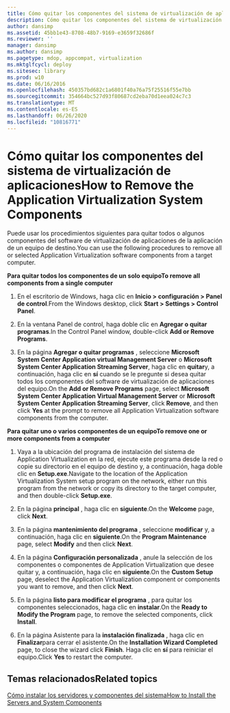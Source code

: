 ```yaml
---
title: Cómo quitar los componentes del sistema de virtualización de aplicaciones
description: Cómo quitar los componentes del sistema de virtualización de aplicaciones
author: dansimp
ms.assetid: 45bb1e43-8708-48b7-9169-e3659f32686f
ms.reviewer: ''
manager: dansimp
ms.author: dansimp
ms.pagetype: mdop, appcompat, virtualization
ms.mktglfcycl: deploy
ms.sitesec: library
ms.prod: w10
ms.date: 06/16/2016
ms.openlocfilehash: 450357bd682c1a6801f40a76a75f25516f55e7bb
ms.sourcegitcommit: 354664bc527d93f80687cd2eba70d1eea024c7c3
ms.translationtype: MT
ms.contentlocale: es-ES
ms.lasthandoff: 06/26/2020
ms.locfileid: "10816771"
---
```

# <span data-ttu-id="ef0b4-103">Cómo quitar los componentes del sistema de virtualización de aplicaciones</span><span class="sxs-lookup"><span data-stu-id="ef0b4-103">How to Remove the Application Virtualization System Components</span></span>


<span data-ttu-id="ef0b4-104">Puede usar los procedimientos siguientes para quitar todos o algunos componentes del software de virtualización de aplicaciones de la aplicación de un equipo de destino.</span><span class="sxs-lookup"><span data-stu-id="ef0b4-104">You can use the following procedures to remove all or selected Application Virtualization software components from a target computer.</span></span>

**<span data-ttu-id="ef0b4-105">Para quitar todos los componentes de un solo equipo</span><span class="sxs-lookup"><span data-stu-id="ef0b4-105">To remove all components from a single computer</span></span>**

1.  <span data-ttu-id="ef0b4-106">En el escritorio de Windows, haga clic en **Inicio &gt; configuración &gt; Panel de control**.</span><span class="sxs-lookup"><span data-stu-id="ef0b4-106">From the Windows desktop, click **Start &gt; Settings &gt; Control Panel**.</span></span>

2.  <span data-ttu-id="ef0b4-107">En la ventana Panel de control, haga doble clic en **Agregar o quitar programas**.</span><span class="sxs-lookup"><span data-stu-id="ef0b4-107">In the Control Panel window, double-click **Add or Remove Programs**.</span></span>

3.  <span data-ttu-id="ef0b4-108">En la página **Agregar o quitar programas** , seleccione **Microsoft System Center Application virtual Management Server** o **Microsoft System Center Application Streaming Server**, haga clic en **quitar**y, a continuación, haga clic en **sí** cuando se le pregunte si desea quitar todos los componentes del software de virtualización de aplicaciones del equipo.</span><span class="sxs-lookup"><span data-stu-id="ef0b4-108">On the **Add or Remove Programs** page, select **Microsoft System Center Application Virtual Management Server** or **Microsoft System Center Application Streaming Server**, click **Remove**, and then click **Yes** at the prompt to remove all Application Virtualization software components from the computer.</span></span>

**<span data-ttu-id="ef0b4-109">Para quitar uno o varios componentes de un equipo</span><span class="sxs-lookup"><span data-stu-id="ef0b4-109">To remove one or more components from a computer</span></span>**

1.  <span data-ttu-id="ef0b4-110">Vaya a la ubicación del programa de instalación del sistema de Application Virtualization en la red, ejecute este programa desde la red o copie su directorio en el equipo de destino y, a continuación, haga doble clic en **Setup.exe**.</span><span class="sxs-lookup"><span data-stu-id="ef0b4-110">Navigate to the location of the Application Virtualization System setup program on the network, either run this program from the network or copy its directory to the target computer, and then double-click **Setup.exe**.</span></span>

2.  <span data-ttu-id="ef0b4-111">En la página **principal** , haga clic en **siguiente**.</span><span class="sxs-lookup"><span data-stu-id="ef0b4-111">On the **Welcome** page, click **Next**.</span></span>

3.  <span data-ttu-id="ef0b4-112">En la página **mantenimiento del programa** , seleccione **modificar** y, a continuación, haga clic en **siguiente**.</span><span class="sxs-lookup"><span data-stu-id="ef0b4-112">On the **Program Maintenance** page, select **Modify** and then click **Next**.</span></span>

4.  <span data-ttu-id="ef0b4-113">En la página **Configuración personalizada** , anule la selección de los componentes o componentes de Application Virtualization que desee quitar y, a continuación, haga clic en **siguiente**.</span><span class="sxs-lookup"><span data-stu-id="ef0b4-113">On the **Custom Setup** page, deselect the Application Virtualization component or components you want to remove, and then click **Next**.</span></span>

5.  <span data-ttu-id="ef0b4-114">En la página **listo para modificar el programa** , para quitar los componentes seleccionados, haga clic en **instalar**.</span><span class="sxs-lookup"><span data-stu-id="ef0b4-114">On the **Ready to Modify the Program** page, to remove the selected components, click **Install**.</span></span>

6.  <span data-ttu-id="ef0b4-115">En la página Asistente para la **instalación finalizada** , haga clic en **Finalizar**para cerrar el asistente.</span><span class="sxs-lookup"><span data-stu-id="ef0b4-115">On the **Installation Wizard Completed** page, to close the wizard click **Finish**.</span></span> <span data-ttu-id="ef0b4-116">Haga clic en **sí** para reiniciar el equipo.</span><span class="sxs-lookup"><span data-stu-id="ef0b4-116">Click **Yes** to restart the computer.</span></span>

## <span data-ttu-id="ef0b4-117">Temas relacionados</span><span class="sxs-lookup"><span data-stu-id="ef0b4-117">Related topics</span></span>


[<span data-ttu-id="ef0b4-118">Cómo instalar los servidores y componentes del sistema</span><span class="sxs-lookup"><span data-stu-id="ef0b4-118">How to Install the Servers and System Components</span></span>](how-to-install-the-servers-and-system-components.md)

 

 






